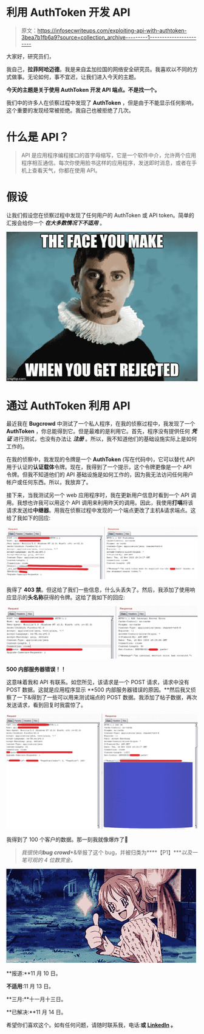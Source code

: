 # 利用 AuthToken 开发 API

> 原文：<https://infosecwriteups.com/exploiting-api-with-authtoken-3bea7b1fb6a9?source=collection_archive---------1----------------------->

大家好，研究员们，

我自己，**拉菲阿哈迈德**。我是来自孟加拉国的网络安全研究员。我喜欢以不同的方式做事。无论如何，事不宜迟，让我们进入今天的主题。

**今天的主题是关于使用 AuthToken 开发 API 端点。不是找一个。**

我们中的许多人在侦察过程中发现了 **AuthToken** ，但是由于不能显示任何影响，这个重要的发现经常被拒绝。我自己也被拒绝了几次。

# 什么是 API？

> API 是应用程序编程接口的首字母缩写，它是一个软件中介，允许两个应用程序相互通信。每次你使用脸书这样的应用程序，发送即时消息，或者在手机上查看天气，你都在使用 API。

# 假设

让我们假设您在侦察过程中发现了任何用户的 AuthToken 或 API token。简单的汇报会给你一个 ***在大多数情况下不适用*** 。

![](img/dabdd0b08555d5830d231ee80bf3bfcf.png)

# 通过 AuthToken 利用 API

最近我在 **Bugcrowd** 中测试了一个私人程序，在我的侦察过程中，我发现了一个 **AuthToken** ，你总能得到它。但是最难的是利用它。首先，程序没有提供任何 ***凭证*** 进行测试，也没有办法让 ***注册*** 。所以，我不知道他们的基础设施实际上是如何工作的。

在我的侦察中，我发现的令牌是一个 **AuthToken** (写在代码中)，它可以替代 API 用于认证的**认证载体**令牌。现在，我得到了一个提示，这个令牌更像是一个 API 令牌。但我不知道他们的 API 基础设施是如何工作的，因为我无法访问任何用户帐户或任何东西。所以，我放弃了。

接下来，当我测试另一个 web 应用程序时，我在更新用户信息时看到一个 API 调用。我想也许我可以用这个 API 调用来利用昨天的调用。因此，我使用**打嗝**将该请求发送给**中继器**。用我在侦察过程中发现的一个端点更改了主机&请求端点。这给了我如下的回应:

![](img/cbd676cb5c0352456060a33e9202fb71.png)

我得了 **403 禁**。但这给了我们一些信息，什么头丢失了。然后，我添加了使用响应显示的**头名称**获得的令牌。这给了我如下的回应:

![](img/6d79b2339c41ca4c07facdaf5bedd745.png)

**500 内部服务器错误！！**

这意味着我和 API 有联系。如您所见，该请求是一个 POST 请求，请求中没有 POST 数据。这就是应用程序显示 **500 内部服务器错误的原因。**然后我又侦察了一下&得到了一些可以用来测试端点的 POST 数据。我添加了帖子数据，再次发送请求，看到回复时我震惊了。

![](img/8d75c8493d497db793a8fc290e5e770f.png)

我得到了 100 个客户的数据。那一刻我就像爆炸了🤯

> *我很快向****bug crowd****&举报了这个 bug，并被归类为****【P1】****以及一笔可观的 4 位数赏金。*

![](img/339e395e878089939cdcf8c06c341059.png)

**报道:**11 月 10 日。

**不适用**:11 月 13 日。

**三月:**十一月十三日。

**已解决:**11 月 14 日。

希望你们喜欢这个。如有任何问题，请随时联系我，电话:[](https://www.facebook.com/rafiahamed.rupak.3)****或 [**LinkedIn**](https://www.linkedin.com/in/rafi-ahamed) 。****